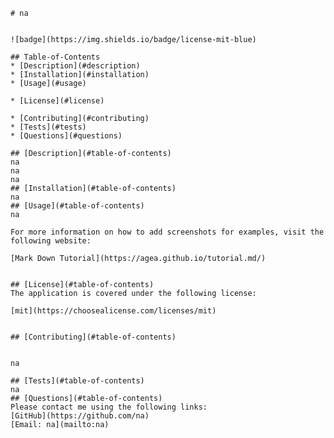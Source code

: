 
    # na
    
    
    ![badge](https://img.shields.io/badge/license-mit-blue)
      
    ## Table-of-Contents
    * [Description](#description)
    * [Installation](#installation)
    * [Usage](#usage)
    
    * [License](#license)
      
    * [Contributing](#contributing)
    * [Tests](#tests)
    * [Questions](#questions)
    
    ## [Description](#table-of-contents)
    na
    na
    na
    ## [Installation](#table-of-contents)
    na
    ## [Usage](#table-of-contents)
    na
    
    For more information on how to add screenshots for examples, visit the following website:
    
    [Mark Down Tutorial](https://agea.github.io/tutorial.md/)
    
    
    ## [License](#table-of-contents)
    The application is covered under the following license:
    
    [mit](https://choosealicense.com/licenses/mit)
      
      
    ## [Contributing](#table-of-contents)
    
    
    na
      
    ## [Tests](#table-of-contents)
    na
    ## [Questions](#table-of-contents)
    Please contact me using the following links:
    [GitHub](https://github.com/na)
    [Email: na](mailto:na)
  